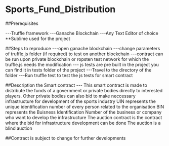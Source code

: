 # Sports_Fund_Distribution
##Prerequisites

---Truffle framework
---Ganache Blockchain
---Any Text Editor of choice
   **Sublime used for the project
   
##Steps to reproduce
---open ganache blockchain
---change parameters of truffle.js folder (if required) to test on another blockchain
---contract can be run upon private blockchain or ropsten test network for which the truffle.js needs the modification
--- js tests are pre built in the project
    you can find it in tests folder of the project
---Travel to the directory of the folder 
---Run truffle test to test the js tests for smart contract

##Description the Smart contract
--- This smart contract is made to distribute the funds of a government or private bodies directly to interested players.
    Other private bodies can also bid to make neccessary infrastructure for development of the sports industry
    UIN represents the unique identification number of every person related to the organisation
    BIN represents the Buisness Identification Number of the business or company who want to develop the infrastructure
    The auction contract is the contract where the bid for infrastructure development can be done
    The auction is a blind auction
    
 ##Contract is subject to change for further developments
 
